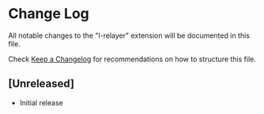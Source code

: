 # Change Log

All notable changes to the "l-relayer" extension will be documented in this file.

Check [Keep a Changelog](http://keepachangelog.com/) for recommendations on how to structure this file.

## [Unreleased]

- Initial release